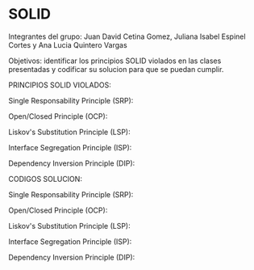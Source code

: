 # SOLID

Integrantes del grupo: Juan David Cetina Gomez, Juliana Isabel Espinel Cortes y Ana Lucia Quintero Vargas

Objetivos: identificar los principios SOLID violados en las clases presentadas y codificar su solucion para que se puedan cumplir.


PRINCIPIOS SOLID VIOLADOS:


Single Responsability Principle (SRP):



Open/Closed Principle (OCP):



Liskov's Substitution Principle (LSP):



Interface Segregation Principle (ISP):



Dependency Inversion Principle (DIP):




CODIGOS SOLUCION:


Single Responsability Principle (SRP):



Open/Closed Principle (OCP):



Liskov's Substitution Principle (LSP):



Interface Segregation Principle (ISP):



Dependency Inversion Principle (DIP):

